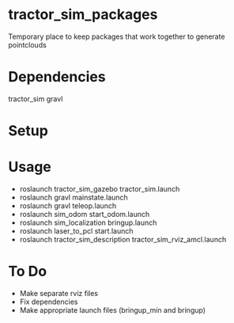 # tractor_sim_packages
Temporary place to keep packages that work together to generate pointclouds

# Dependencies
tractor_sim
gravl 

# Setup


# Usage
+ roslaunch tractor_sim_gazebo tractor_sim.launch
+ roslaunch gravl mainstate.launch
+ roslaunch gravl teleop.launch 
+ roslaunch sim_odom start_odom.launch 
+ roslaunch sim_localization bringup.launch
+ roslaunch laser_to_pcl start.launch
+ roslaunch tractor_sim_description tractor_sim_rviz_amcl.launch


# To Do
+ Make separate rviz files
+ Fix dependencies
+ Make appropriate launch files (bringup_min and bringup)
